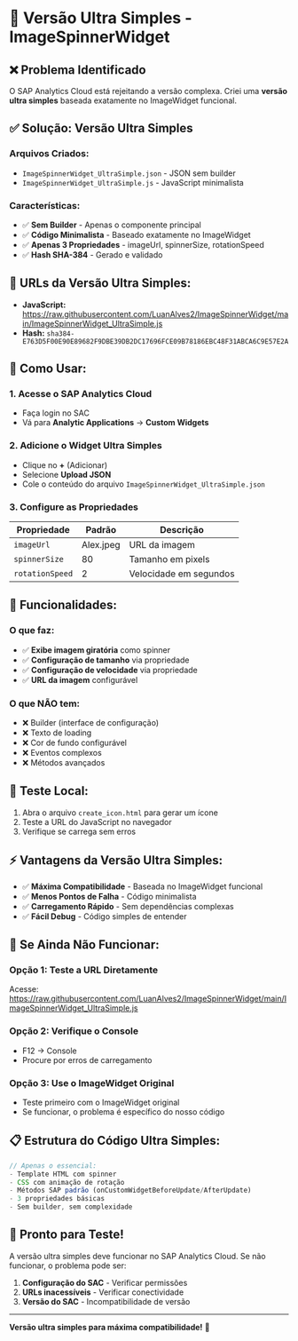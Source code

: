 # 🚀 Versão Ultra Simples - ImageSpinnerWidget

## ❌ **Problema Identificado**

O SAP Analytics Cloud está rejeitando a versão complexa. Criei uma **versão ultra simples** baseada exatamente no ImageWidget funcional.

## ✅ **Solução: Versão Ultra Simples**

### **Arquivos Criados:**
- `ImageSpinnerWidget_UltraSimple.json` - JSON sem builder
- `ImageSpinnerWidget_UltraSimple.js` - JavaScript minimalista

### **Características:**
- ✅ **Sem Builder** - Apenas o componente principal
- ✅ **Código Minimalista** - Baseado exatamente no ImageWidget
- ✅ **Apenas 3 Propriedades** - imageUrl, spinnerSize, rotationSpeed
- ✅ **Hash SHA-384** - Gerado e validado

## 🔗 **URLs da Versão Ultra Simples:**

- **JavaScript:** https://raw.githubusercontent.com/LuanAlves2/ImageSpinnerWidget/main/ImageSpinnerWidget_UltraSimple.js
- **Hash:** `sha384-E763D5F00E90E89682F9DBE39DB2DC17696FCE09B78186EBC48F31ABCA6C9E57E2A`

## 🚀 **Como Usar:**

### **1. Acesse o SAP Analytics Cloud**
- Faça login no SAC
- Vá para **Analytic Applications** → **Custom Widgets**

### **2. Adicione o Widget Ultra Simples**
- Clique no **+** (Adicionar)
- Selecione **Upload JSON**
- Cole o conteúdo do arquivo `ImageSpinnerWidget_UltraSimple.json`

### **3. Configure as Propriedades**
| Propriedade | Padrão | Descrição |
|-------------|--------|-----------|
| `imageUrl` | Alex.jpeg | URL da imagem |
| `spinnerSize` | 80 | Tamanho em pixels |
| `rotationSpeed` | 2 | Velocidade em segundos |

## 🎯 **Funcionalidades:**

### **O que faz:**
- ✅ **Exibe imagem giratória** como spinner
- ✅ **Configuração de tamanho** via propriedade
- ✅ **Configuração de velocidade** via propriedade
- ✅ **URL da imagem** configurável

### **O que NÃO tem:**
- ❌ Builder (interface de configuração)
- ❌ Texto de loading
- ❌ Cor de fundo configurável
- ❌ Eventos complexos
- ❌ Métodos avançados

## 🧪 **Teste Local:**

1. Abra o arquivo `create_icon.html` para gerar um ícone
2. Teste a URL do JavaScript no navegador
3. Verifique se carrega sem erros

## ⚡ **Vantagens da Versão Ultra Simples:**

- ✅ **Máxima Compatibilidade** - Baseada no ImageWidget funcional
- ✅ **Menos Pontos de Falha** - Código minimalista
- ✅ **Carregamento Rápido** - Sem dependências complexas
- ✅ **Fácil Debug** - Código simples de entender

## 🔧 **Se Ainda Não Funcionar:**

### **Opção 1: Teste a URL Diretamente**
Acesse: https://raw.githubusercontent.com/LuanAlves2/ImageSpinnerWidget/main/ImageSpinnerWidget_UltraSimple.js

### **Opção 2: Verifique o Console**
- F12 → Console
- Procure por erros de carregamento

### **Opção 3: Use o ImageWidget Original**
- Teste primeiro com o ImageWidget original
- Se funcionar, o problema é específico do nosso código

## 📋 **Estrutura do Código Ultra Simples:**

```javascript
// Apenas o essencial:
- Template HTML com spinner
- CSS com animação de rotação
- Métodos SAP padrão (onCustomWidgetBeforeUpdate/AfterUpdate)
- 3 propriedades básicas
- Sem builder, sem complexidade
```

## 🎉 **Pronto para Teste!**

A versão ultra simples deve funcionar no SAP Analytics Cloud. Se não funcionar, o problema pode ser:

1. **Configuração do SAC** - Verificar permissões
2. **URLs inacessíveis** - Verificar conectividade
3. **Versão do SAC** - Incompatibilidade de versão

---

**Versão ultra simples para máxima compatibilidade!** 🚀
